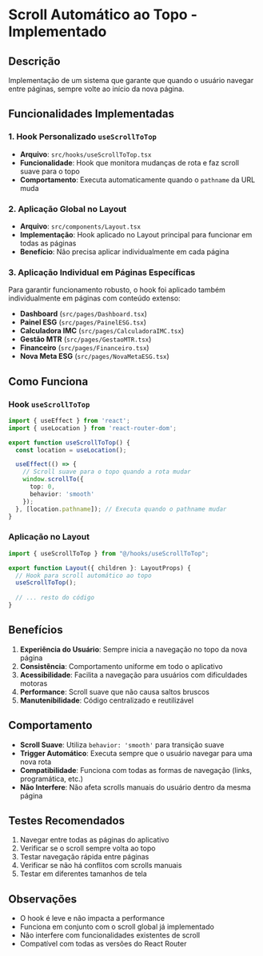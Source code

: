 # Scroll Automático ao Topo - Implementado

## Descrição
Implementação de um sistema que garante que quando o usuário navegar entre páginas, sempre volte ao início da nova página.

## Funcionalidades Implementadas

### 1. Hook Personalizado `useScrollToTop`
- **Arquivo**: `src/hooks/useScrollToTop.tsx`
- **Funcionalidade**: Hook que monitora mudanças de rota e faz scroll suave para o topo
- **Comportamento**: Executa automaticamente quando o `pathname` da URL muda

### 2. Aplicação Global no Layout
- **Arquivo**: `src/components/Layout.tsx`
- **Implementação**: Hook aplicado no Layout principal para funcionar em todas as páginas
- **Benefício**: Não precisa aplicar individualmente em cada página

### 3. Aplicação Individual em Páginas Específicas
Para garantir funcionamento robusto, o hook foi aplicado também individualmente em páginas com conteúdo extenso:

- **Dashboard** (`src/pages/Dashboard.tsx`)
- **Painel ESG** (`src/pages/PainelESG.tsx`)
- **Calculadora IMC** (`src/pages/CalculadoraIMC.tsx`)
- **Gestão MTR** (`src/pages/GestaoMTR.tsx`)
- **Financeiro** (`src/pages/Financeiro.tsx`)
- **Nova Meta ESG** (`src/pages/NovaMetaESG.tsx`)

## Como Funciona

### Hook `useScrollToTop`
```typescript
import { useEffect } from 'react';
import { useLocation } from 'react-router-dom';

export function useScrollToTop() {
  const location = useLocation();

  useEffect(() => {
    // Scroll suave para o topo quando a rota mudar
    window.scrollTo({ 
      top: 0, 
      behavior: 'smooth' 
    });
  }, [location.pathname]); // Executa quando o pathname mudar
}
```

### Aplicação no Layout
```typescript
import { useScrollToTop } from "@/hooks/useScrollToTop";

export function Layout({ children }: LayoutProps) {
  // Hook para scroll automático ao topo
  useScrollToTop();
  
  // ... resto do código
}
```

## Benefícios

1. **Experiência do Usuário**: Sempre inicia a navegação no topo da nova página
2. **Consistência**: Comportamento uniforme em todo o aplicativo
3. **Acessibilidade**: Facilita a navegação para usuários com dificuldades motoras
4. **Performance**: Scroll suave que não causa saltos bruscos
5. **Manutenibilidade**: Código centralizado e reutilizável

## Comportamento

- **Scroll Suave**: Utiliza `behavior: 'smooth'` para transição suave
- **Trigger Automático**: Executa sempre que o usuário navegar para uma nova rota
- **Compatibilidade**: Funciona com todas as formas de navegação (links, programática, etc.)
- **Não Interfere**: Não afeta scrolls manuais do usuário dentro da mesma página

## Testes Recomendados

1. Navegar entre todas as páginas do aplicativo
2. Verificar se o scroll sempre volta ao topo
3. Testar navegação rápida entre páginas
4. Verificar se não há conflitos com scrolls manuais
5. Testar em diferentes tamanhos de tela

## Observações

- O hook é leve e não impacta a performance
- Funciona em conjunto com o scroll global já implementado
- Não interfere com funcionalidades existentes de scroll
- Compatível com todas as versões do React Router 